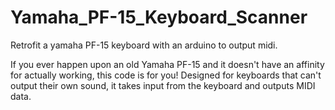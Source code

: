 # Yamaha_PF-15_Keyboard_Scanner
Retrofit a yamaha PF-15 keyboard with an arduino to output midi.

If you ever happen upon an old Yamaha PF-15 and it doesn't have an affinity for actually working, this code is for you!
Designed for keyboards that can't output their own sound, it takes input from the keyboard and outputs MIDI data.
